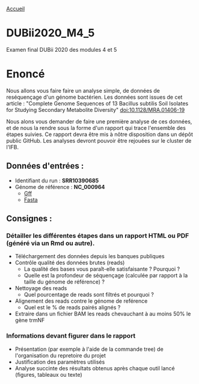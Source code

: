 [Accueil](https://github.com/gicostantino/gicostantino.github.io)

# DUBii2020_M4_5
Examen final DUBii 2020 des modules 4 et 5

# Enoncé

Nous allons vous faire faire un analyse simple, de données de reséquençage d'un génome bactérien. Les données sont issues de cet article : "Complete Genome Sequences of 13 Bacillus subtilis Soil Isolates for Studying Secondary Metabolite Diversity" [doi:10.1128/MRA.01406-19](https://doi.org/10.1128/MRA.01406-19)  

Nous alons vous demander de faire une première analyse de ces données, et de nous la rendre sous la forme d'un rapport qui trace l'ensemble des étapes suivies. Ce rapport devra être mis à nôtre disposition dans un dépôt public GitHub. Les analyses devront pouvoir être rejouées sur le cluster de l'IFB.  

## Données d'entrées :

* Identifiant du run : **SRR10390685**   
* Génome de référence : **NC_000964**     
  * [Gff](https://ftp.ncbi.nlm.nih.gov/genomes/all/GCF/000/009/045/GCF_000009045.1_ASM904v1/GCF_000009045.1_ASM904v1_genomic.gff.gz)  
  * [Fasta](https://ftp.ncbi.nlm.nih.gov/genomes/all/GCF/000/009/045/GCF_000009045.1_ASM904v1/GCF_000009045.1_ASM904v1_genomic.fna.gz)    
        
## Consignes :

### Détailler les différentes étapes dans un rapport HTML ou PDF (généré via un Rmd ou autre).

* Téléchargement des données depuis les banques publiques  
* Contrôle qualité des données brutes (reads)  
  * La qualité des bases vous paraît-elle satisfaisante ? Pourquoi ?  
  * Quelle est la profondeur de séquençage (calculée par rapport à la taille du génome de référence) ?  
* Nettoyage des reads  
  * Quel pourcentage de reads sont filtrés et pourquoi ?  
* Alignement des reads contre le génome de reférence  
  * Quel est le % de reads pairés alignés ?  
* Extraire dans un fichier BAM les reads chevauchant à au moins 50% le gène trmNF  

### Informations devant figurer dans le rapport

* Présentation (par exemple à l'aide de la commande tree) de l'organisation du repretoire du projet
* Justification des paramètres utilisés
* Analyse succinte des résultats obtenus après chaque outil lancé (figures, tableaux ou texte)


